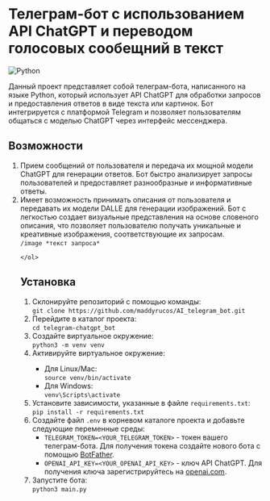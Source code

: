 <!DOCTYPE html>
<html>

<body>
  <h1>Телеграм-бот с использованием API ChatGPT и переводом голосовых сообещний в текст</h1>
  <img src="https://img.shields.io/badge/Python-3.11-blue.svg" alt="Python">
  <p>Данный проект представляет собой телеграм-бота, написанного на языке Python, который использует API ChatGPT для обработки запросов и предоставления ответов в виде текста или картинок. Бот интегрируется с платформой Telegram и позволяет пользователям общаться с моделью ChatGPT через интерфейс мессенджера.</p>

  <h2>Возможности</h2>
    <ol>
      <li>
        Прием сообщений от пользователя и передача их мощной модели ChatGPT для генерации ответов. Бот быстро анализирует запросы пользователей и предоставляет разнообразные и информативные ответы.
      </li>
      <li>
      Имеет возможность принимать описания от пользователя и передавать их модели DALLE для генерации изображений. Бот с легкостью создает визуальные представления на основе словеного описания, что позволяет пользователю получать уникальные и креативные изображения, соответствующие их запросам.<br><code>/image *текст запроса*</code>
      </li>
      
    </ol>

  
  <h2>Установка</h2>
  <ol>
    <li>Склонируйте репозиторий с помощью команды:<br><code>git clone https://github.com/maddyrucos/AI_telegram_bot.git</code></li>
    <li>Перейдите в каталог проекта:<br><code>cd telegram-chatgpt_bot</code></li>
    <li>Создайте виртуальное окружение:<br><code>python3 -m venv venv</code></li>
    <li>Активируйте виртуальное окружение:</li>
    <ul>
      <li>Для Linux/Mac:<br><code>source venv/bin/activate</code></li>
      <li>Для Windows:<br><code>venv\Scripts\activate</code></li>
    </ul>
    <li>Установите зависимости, указанные в файле <code>requirements.txt</code>:<br><code>pip install -r requirements.txt</code></li>
    <li>Создайте файл <code>.env</code> в корневом каталоге проекта и добавьте следующие переменные среды:
      <ul>
        <li><code>TELEGRAM_TOKEN=&lt;YOUR_TELEGRAM_TOKEN&gt;</code> - токен вашего телеграм-бота. Для получения токена создайте нового бота с помощью <a href="https://core.telegram.org/bots#botfather">BotFather</a>.</li>
        <li><code>OPENAI_API_KEY=&lt;YOUR_OPENAI_API_KEY&gt;</code> - ключ API ChatGPT. Для получения ключа зарегистрируйтесь на <a href="https://openai.com/">openai.com</a>.</li>
      </ul>
    <li>Запустите бота:<br><code>python3 main.py</code></li>
